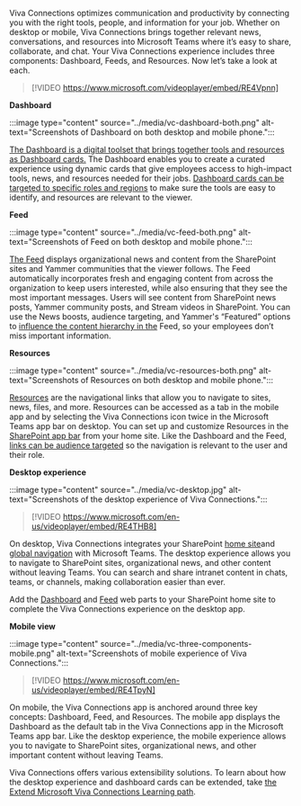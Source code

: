 Viva Connections optimizes communication and productivity by connecting
you with the right tools, people, and information for your job. Whether on desktop or mobile, Viva Connections brings together
relevant news, conversations, and resources into Microsoft Teams where
it’s easy to share, collaborate, and chat. Your Viva Connections experience includes three components: Dashboard, Feeds, and Resources. Now let’s take a look at each.

> [!VIDEO https://www.microsoft.com/videoplayer/embed/RE4Vpnn]

**Dashboard**

:::image type="content" source="../media/vc-dashboard-both.png" alt-text="Screenshots of Dashboard on both desktop and mobile phone.":::

[The Dashboard is a digital toolset that brings together tools and resources as Dashboard cards.](/viva/connections/viva-connections-overview#viva-connections-dashboard)
The Dashboard enables you to create a curated experience using dynamic cards that give employees access to high-impact tools, news, and resources needed for their jobs. [Dashboard cards can be targeted to specific roles and regions](/viva/connections/use-audience-targeting-in-viva-connections)
to make sure the tools are easy to identify, and resources are relevant
to the viewer.

**Feed**

:::image type="content" source="../media/vc-feed-both.png" alt-text="Screenshots of Feed on both desktop and mobile phone.":::

[The Feed](/viva/connections/viva-connections-overview#viva-connections-feed)
displays organizational news and content from the SharePoint sites and
Yammer communities that the viewer follows. The Feed automatically
incorporates fresh and engaging content from across the organization to
keep users interested, while also ensuring that they see the most
important messages. Users will see content from SharePoint news posts,
Yammer community posts, and Stream videos in SharePoint. You can use the News boosts, audience targeting, and
Yammer's “Featured” options to [influence the content hierarchy in the](/viva/connections/faqs-viva-connections-feed#question-what-are-the-available-controls-to-influence-content-in-the-feed)
Feed, so your employees don’t miss important information.

**Resources**

:::image type="content" source="../media/vc-resources-both.png" alt-text="Screenshots of Resources on both desktop and mobile phone.":::

[Resources](/viva/connections/viva-connections-overview#viva-connections-resources)
are the navigational links that allow you to navigate to sites, news,
files, and more. Resources can be accessed as a tab in the mobile app
and by selecting the Viva Connections icon twice in the Microsoft Teams
app bar on desktop. You can set up and customize Resources in the
[SharePoint app
bar](/viva/connections/sharepoint-app-bar)
from your home site. Like the Dashboard and the Feed, [links can be
audience
targeted](/viva/connections/use-audience-targeting-in-viva-connections)
so the navigation is relevant to the user and their role.

**Desktop experience**

:::image type="content" source="../media/vc-desktop.jpg" alt-text="Screenshots of the desktop experience of Viva Connections.":::

> [!VIDEO https://www.microsoft.com/en-us/videoplayer/embed/RE4THB8]

On desktop, Viva Connections integrates your SharePoint [home site](/viva/connections/create-sharepoint-home-site-for-viva-connections)and [global navigation](/viva/connections/sharepoint-app-bar)
with Microsoft Teams. The desktop experience allows you to navigate to SharePoint sites, organizational news, and other content without leaving Teams. You can search and share intranet content in chats, teams, or channels, making collaboration easier than ever.

Add the [Dashboard](/viva/connections/use-dashboard-web-part-on-home-site) and [Feed](/viva/connections/use-feed-web-part-for-viva-connections) web parts to your SharePoint home site to complete the Viva Connections experience on the desktop app.

**Mobile view**

:::image type="content" source="../media/vc-three-components-mobile.png" alt-text="Screenshots of mobile experience of Viva Connections.":::

> [!VIDEO https://www.microsoft.com/en-us/videoplayer/embed/RE4TpyN]

On mobile, the Viva Connections app is anchored around three key
concepts: Dashboard, Feed, and Resources. The mobile app displays the
Dashboard as the default tab in the Viva Connections app in the
Microsoft Teams app bar. Like the desktop experience, the mobile
experience allows you to navigate to SharePoint sites, organizational
news, and other important content without leaving Teams.

Viva Connections offers various extensibility solutions. To learn
about how the desktop experience and dashboard cards can be extended,
take [the Extend Microsoft Viva Connections Learning
path](/learn/paths/m365-extend-viva-connections/).
